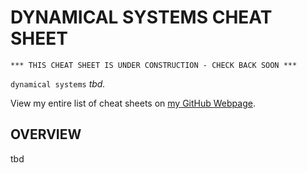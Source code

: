 # DYNAMICAL SYSTEMS CHEAT SHEET

```
*** THIS CHEAT SHEET IS UNDER CONSTRUCTION - CHECK BACK SOON ***
```

`dynamical systems` _tbd._

View my entire list of cheat sheets on
[my GitHub Webpage](https://jeffdecola.github.io/my-cheat-sheets/).

## OVERVIEW

tbd
